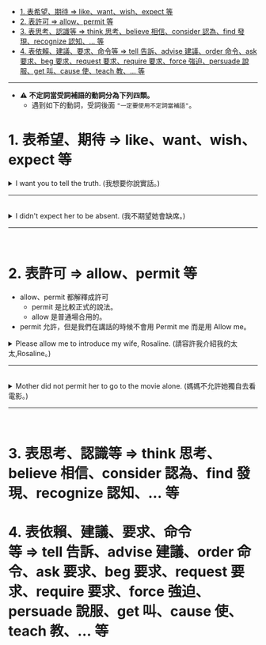 * [1. 表希望、期待 ⇒ like、want、wish、expect 等](#1表希望期待likewantwishexpect等)
* [2. 表許可 ⇒ allow、permit 等](#2表許可allowpermit等)
* [3. 表思考、認識等 ⇒ think 思考、believe 相信、consider 認為、find 發現、recognize 認知、… 等](#3表思考認識等think思考believe相信consider認為find發現recognize認知等)
* [4. 表依賴、建議、要求、命令等 ⇒ tell 告訴、advise 建議、order 命令、ask 要求、beg 要求、request 要求、require 要求、force 強迫、persuade 說服、get 叫、cause 使、teach 教、… 等](#4表依賴建議要求命令等tell告訴advise建議order命令ask要求beg要求request要求require要求force強迫persuade說服get叫cause使teach教等)

---

- ⚠️ **不定詞當受詞補語的動詞分為下列四類。**
    - 遇到如下的動詞，受詞後面 `"一定要使用不定詞當補語"`。
 
# 1.&nbsp;表希望、期待&nbsp;⇒&nbsp;like、want、wish、expect&nbsp;等

<details>
  <summary>
    I want you to tell the truth. (我想要你說實話。)
  </summary>

  - you 是受詞，要做 “說實話的動作”，這個動作把受詞表達得更清楚，叫做受詞補語  ⇒  to tell the truth。
    - 受詞補語  ⇒  補充說明受詞。
  - 例句如果改成  ⇒  我要你跟我說實話
    - `I want you to tell me the truth.`
</details>

---
<br>

<details>
  <summary>
    I didn't expect her to be absent. (我不期望她會缺席。)
  </summary>

  - expect  ⇒  期待。
</details>

---
<br>

# 2.&nbsp;表許可&nbsp;⇒&nbsp;allow、permit&nbsp;等

- allow、permit 都解釋成許可
    - permit 是比較正式的說法。
    - allow 是普通場合用的。
- permit 允許，但是我們在講話的時候不會用 Permit me 而是用 Allow me。

<details>
  <summary>
    Please allow me to introduce my wife, Rosaline. (請容許我介紹我的太太,Rosaline。)
  </summary>
    
  - 在這裡的 Rosaline 是同位格。
 
  - Allow me 可以構成一個獨立的句子，請允許我做這樣的事情
    - 【舉例】你要做一個動作的同時，很客氣地告訴人家 allow me
    - 就是你要幫人家開門 , 就可以說 allow me ( 讓我來吧 )
    - Please allow me to + 做什麼事情
  
  - give someone a hand  ⇒  幫某人的忙
    - give someone a big hand  ⇒  對某人掌聲鼓勵

  - **💡 延伸  ⇒  同位語**
    - 同位語的功能是用來「補充說明」，提供讀者額外的資訊。而同位語的位置則是「緊接在先行詞之後」。先來看例句：
    - `My sister **Sally** is going to Sweden next semester for exchange. 我的妹妹莎莉下學期要去瑞典交換。`
    - `Mount Jade, **the highest mountain in Taiwan**, is 3,952 meters above sea level. 玉山，全台最高峰，海拔高度為3952公尺。`
    - 以上例句中的 ***My sister*** 及 ***Mount Jade*** 是所謂的「先行詞」，也就是句子中的主詞；而 ***Sally*** 和 ***the highest mountain in Taiwan*** 則是本文的主角「同位語」，是針對先行詞的附加說明。 
    - [英文的「同位語」是什麼？如何正確使用？](https://english.cool/appositive/ "英文的「同位語」是什麼？如何正確使用？")  
</details>

---
<br>

<details>
  <summary>
    Mother did not permit her to go to the movie alone. (媽媽不允許她獨自去看電影。)
  </summary>

  - 這裡用 to go 是由 premit 來判斷的，因為表示的是許可。
</details>

---
<br>

# 3.&nbsp;表思考、認識等&nbsp;⇒&nbsp;think&nbsp;思考、believe&nbsp;相信、consider&nbsp;認為、find&nbsp;發現、recognize&nbsp;認知、…&nbsp;等
# 4.&nbsp;表依賴、建議、要求、命令等&nbsp;⇒&nbsp;tell&nbsp;告訴、advise&nbsp;建議、order&nbsp;命令、ask&nbsp;要求、beg&nbsp;要求、request&nbsp;要求、require&nbsp;要求、force&nbsp;強迫、persuade&nbsp;說服、get&nbsp;叫、cause&nbsp;使、teach&nbsp;教、…&nbsp;等
